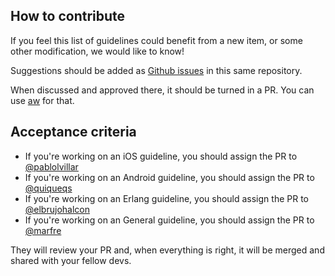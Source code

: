 ## How to contribute

If you feel this list of guidelines could benefit from a new item, or some other modification, we would like to know!

Suggestions should be added as [Github issues](issues) in this same repository.

When discussed and approved there, it should be turned in a PR. You can use [aw](http://github.com/inaka/assisted_workflow) for that.

## Acceptance criteria

* If you're working on an iOS guideline, you should assign the PR to [@pablolvillar](https://github.com/pablolvillar)
* If you're working on an Android guideline, you should assign the PR to [@quiqueqs](https://github.com/quiqueqs)
* If you're working on an Erlang guideline, you should assign the PR to [@elbrujohalcon](https://github.com/elbrujohalcon)
* If you're working on an General guideline, you should assign the PR to [@marfre](https://github.com/marfre)

They will review your PR and, when everything is right, it will be merged and shared with your fellow devs.

